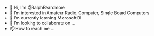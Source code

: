 - 👋 Hi, I’m @RalphBeardmore
- 👀 I’m interested in Amateur Radio, Computer, Single Board Computers
- 🌱 I’m currently learning Microsoft BI
- 💞️ I’m looking to collaborate on ...
- 📫 How to reach me ...

<!---
RalphBeardmore/RalphBeardmore is a ✨ special ✨ repository because its `README.md` (this file) appears on your GitHub profile.
You can click the Preview link to take a look at your changes.
--->
